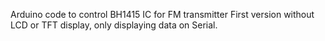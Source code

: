 Arduino code to control BH1415 IC for FM transmitter
First version without LCD or TFT display, only displaying data on Serial.
